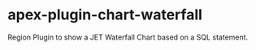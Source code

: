 # apex-plugin-chart-waterfall
Region Plugin to show a JET Waterfall Chart based on a SQL statement.
